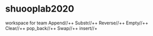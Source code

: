 # shuooplab2020
workspace for team
Append//++
Substr//++
Reverse//++
Empty//++
Clear//++
pop_back//++
Swap//++
insert//+
